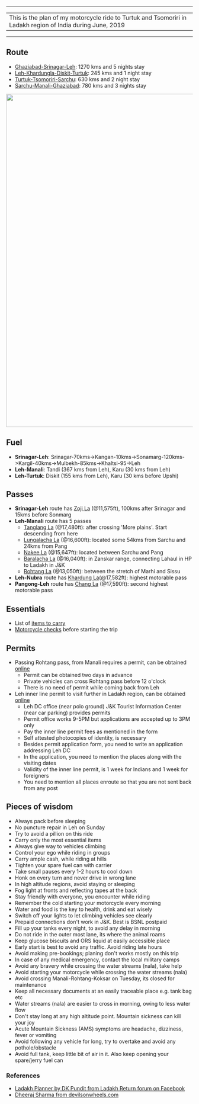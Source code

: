 
---

|  |
| :---  |
| This is the plan of my motorcycle ride to Turtuk and Tsomoriri in Ladakh region of India during June, 2019 |

---

## **Route**

* [Ghaziabad-Srinagar-Leh](https://github.com/inbravo/travel/blob/master/june-2019/routes/ghaziabad-srinagar-leh.md): 1270 kms and 5 nights stay
* [Leh-Khardungla-Diskit-Turtuk](https://github.com/inbravo/travel/blob/master/june-2019/routes/leh-khardungla-diskit-turtuk.md): 245 kms and 1 night stay
* [Turtuk-Tsomoriri-Sarchu](https://github.com/inbravo/travel/blob/master/june-2019/routes/leh-tsomoriri-sarchu.md): 630 kms and 2 night stay
* [Sarchu-Manali-Ghaziabad](https://github.com/inbravo/travel/blob/master/june-2019/routes/sarchu-manali-ghaziabad.md): 780 kms and 3 nights stay

<p align="center"><img src="https://github.com/inbravo/travel/raw/master/june-2019/images/complete-route.jpg" width="900"></p>

## **Fuel**
* **Srinagar-Leh**: Srinagar-70kms->Kangan-10kms->Sonamarg-120kms->Kargil-40kms->Mulbekh-85kms->Khaltsi-95->Leh
* **Leh-Manali**: Tandi (367 kms from Leh), Karu (30 kms from Leh)  
* **Leh-Turtuk**: Diskit (155 kms from Leh), Karu (30 kms before Upshi)

## **Passes**
* **Srinagar-Leh** route has [Zoji La](https://en.wikipedia.org/wiki/Zoji_La) (@11,575ft), 100kms after Srinagar and 15kms before Sonmarg
* **Leh-Manali** route has 5 passes
    * [Tanglang La](https://en.wikipedia.org/wiki/Taglang_La) (@17,480ft): after crossing 'More plains'. Start descending from here 
	* [Lungalacha La](https://en.wikipedia.org/wiki/Lungalacha_La) (@16,600ft): located some 54kms from Sarchu and 24kms from Pang
	* [Nakee La](https://www.thrillophilia.com/attractions/nakee-la) (@15,647ft): located between Sarchu and Pang
	* [Baralacha La](https://en.wikipedia.org/wiki/Bara-lacha_la) (@16,040ft): in Zanskar range, connecting Lahaul in HP to Ladakh in J&K
    * [Rohtang La](https://en.wikipedia.org/wiki/Rohtang_Pass) (@13,050ft): between the stretch of Marhi and Sissu
* **Leh-Nubra** route has [Khardung La](https://en.wikipedia.org/wiki/Khardung_La)(@17,582ft): highest motorable pass 
* **Pangong-Leh** route has [Chang La](https://en.wikipedia.org/wiki/Chang_La) (@17,590ft): second highest motorable pass

## Essentials		
* List of [items to carry](https://github.com/inbravo/travel/blob/master/june-2019/references/carry-list.md) 
* [Motorcycle checks](https://github.com/inbravo/travel/blob/master/june-2019/references/check-list.md) before starting the trip

## **Permits**
* Passing Rohtang pass, from Manali requires a permit, can be obtained [online](https://rohtangpermits.nic.in)
	* Permit can be obtained two days in advance
	* Private vehicles can cross Rohtang pass before 12 o'clock
	* There is no need of permit while coming back from Leh
* Leh inner line permit to visit further in Ladakh region, can be obtained [online](http://www.lahdclehpermit.in)
	* Leh DC office (near polo ground) J&K Tourist Information Center (near car parking) provides permits
	* Permit office works 9-5PM but applications are accepted up to 3PM only
	* Pay the inner line permit fees as mentioned in the form
	* Self attested photocopies of identity, is necessary
	* Besides permit application form, you need to write an application addressing Leh DC
	* In the application, you need to mention the places along with the visiting dates
	* Validity of the inner line permit, is 1 week for Indians and 1 week for foreigners
	* You need to mention all places enroute so that you are not sent back from any post

## **Pieces of wisdom**
* Always pack before sleeping
* No puncture repair in Leh on Sunday
* Try to avoid a pillion on this ride
* Carry only the most essential items
* Always give way to vehicles climbing
* Control your ego while riding in groups
* Carry ample cash, while riding at hills
* Tighten your spare fuel can with carrier
* Take small pauses every 1-2 hours to cool down
* Honk on every turn and never drive in wrong lane
* In high altitude regions, avoid staying or sleeping
* Fog light at fronts and reflecting tapes at the back
* Stay friendly with everyone, you encounter while riding
* Remember the cold starting your motorcycle every morning
* Water and food is the key to health, drink and eat wisely
* Switch off your lights to let climbing vehicles see clearly
* Prepaid connections don't work in J&K. Best is BSNL postpaid
* Fill up your tanks every night, to avoid any delay in morning 
* Do not ride in the outer most lane, its where the animal roams
* Keep glucose biscuits and ORS liquid at easily accessible place
* Early start is best to avoid any traffic. Avoid riding late hours
* Avoid making pre-bookings; planing don't works mostly on this trip
* In case of any medical emergency, contact the local military camps
* Avoid any bravery while crossing the water streams (nala), take help
* Avoid starting your motorcycle while crossing the water streams (nala)
* Avoid crossing Manali-Rohtang-Koksar on Tuesday, its closed for maintenance
* Keep all necessary documents at an easily traceable place e.g. tank bag etc
* Water streams (nala) are easier to cross in morning, owing to less water flow
* Don't stay long at any high altitude point. Mountain sickness can kill your joy
* Acute Mountain Sickness (AMS) symptoms are headache, dizziness, fever or vomiting  
* Avoid following any vehicle for long, try to overtake and avoid any pothole/obstacle
* Avoid full tank, keep little bit of air in it. Also keep opening your spare/jerry fuel can

### **References**
* [Ladakh Planner by DK Pundit from Ladakh Return forum on Facebook](https://github.com/inbravo/travel/blob/master/june-2019/references/dk-pandit-guidance.md)
* [Dheeraj Sharma from devilsonwheels.com](http://devilonwheels.com)